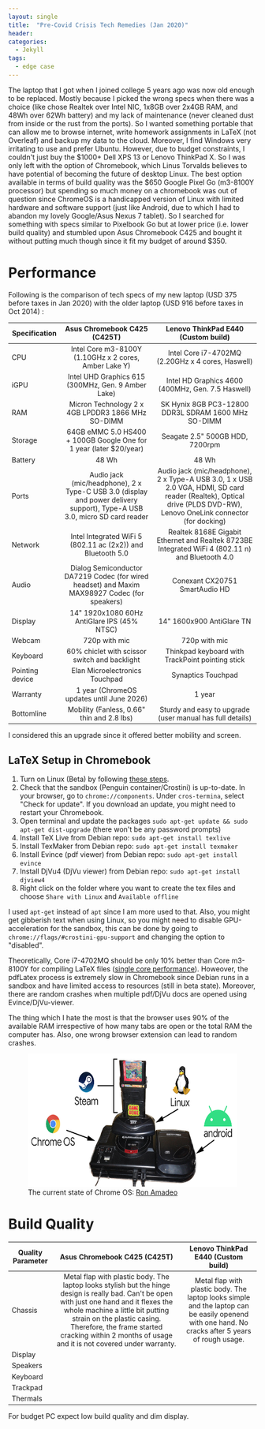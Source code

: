```yaml
---
layout: single
title:  "Pre-Covid Crisis Tech Remedies (Jan 2020)"
header:
categories: 
  - Jekyll
tags:
  - edge case
---
```

The laptop that I got when I joined college 5 years ago was now old enough to be replaced. Mostly because I picked the wrong specs when there was a choice (like chose Realtek over Intel NIC, 1x8GB over 2x4GB RAM, and 48Wh over 62Wh battery) and my lack of maintenance (never cleaned dust from inside or the rust from the ports). So I wanted something portable that can allow me to browse internet, write homework assignments in LaTeX (not Overleaf) and backup my data to the cloud. Moreover, I find Windows very irritating to use and prefer Ubuntu. However, due to budget constraints, I couldn't just buy the $1000+ Dell XPS 13 or Lenovo ThinkPad X. So I was only left with the option of Chromebook, which Linus Torvalds believes to have potential of becoming the future of desktop Linux. The best option available in terms of build quality was the $650 Google Pixel Go (m3-8100Y processor) but spending so much money on a chromebook was out of question since ChromeOS is a handicapped version of Linux with limited hardware and software support (just like Android, due to which I had to abandon my lovely Google/Asus Nexus 7 tablet). So I searched for something with specs similar to Pixelbook Go but at lower price (i.e. lower build quality) and stumbled upon Asus Chromebook C425 and bought it without putting much though since it fit my budget of around $350.

# Performance 

Following is the comparison of tech specs of my new laptop (USD 375 before taxes in Jan 2020) with the older laptop (USD 916 before taxes in Oct 2014) :


| Specification | Asus Chromebook C425 (C425T) | Lenovo ThinkPad E440 (Custom build) |
| ------------- |:--------------------------------------:|:----------------------------:|
|CPU            | Intel Core m3-8100Y (1.10GHz x 2 cores, Amber Lake Y)    | Intel Core i7-4702MQ (2.20GHz x 4 cores, Haswell)|
|iGPU            | Intel UHD Graphics 615  (300MHz, Gen. 9 Amber Lake)  | Intel HD Graphics 4600 (400MHz, Gen. 7.5 Haswell)|
|RAM | Micron Technology 2 x 4GB LPDDR3 1866 MHz SO-DIMM            | SK Hynix 8GB PC3-12800 DDR3L SDRAM 1600 MHz SO-DIMM|
|Storage| 64GB eMMC 5.0 HS400 + 100GB Google One for 1 year (later $20/year) | Seagate 2.5" 500GB HDD, 7200rpm |
|Battery | 48 Wh | 48 Wh |
|Ports |  Audio jack (mic/headphone), 2 x Type-C USB 3.0 (display and power delivery support), Type-A USB 3.0, micro SD card reader | Audio jack (mic/headphone), 2 x Type-A USB 3.0, 1 x USB 2.0 VGA, HDMI, SD card reader (Realtek), Optical drive (PLDS DVD-RW), Lenovo OneLink connector (for docking) |
|Network| Intel Integrated WiFi 5 (802.11 ac (2x2)) and Bluetooth 5.0 | Realtek 8168E Gigabit Ethernet and Realtek 8723BE Integrated WiFi 4 (802.11 n) and Bluetooth 4.0 |
|Audio|  Dialog Semiconductor DA7219  Codec (for wired headset) and Maxim MAX98927 Codec (for speakers) | Conexant CX20751 SmartAudio HD |
|Display | 14" 1920x1080 60Hz AntiGlare IPS (45% NTSC) | 14" 1600x900 AntiGlare TN|
|Webcam | 720p with mic | 720p with mic |
|Keyboard | 60% chiclet with scissor switch and backlight | Thinkpad keyboard with TrackPoint pointing stick |
|Pointing device | Elan Microelectronics Touchpad | Synaptics Touchpad |
|Warranty | 1 year  (ChromeOS updates until June 2026)| 1 year |
|Bottomline | Mobility (Fanless, 0.66" thin and 2.8 lbs) | Sturdy and easy to upgrade (user manual has full details) |

I considered this an upgrade since it offered better mobility and screen.

## LaTeX Setup in Chromebook 

1. Turn on Linux (Beta) by following [these steps](https://support.google.com/chromebook/answer/9145439?hl=en). 
2. Check that the sandbox (Penguin container/Crostini) is up-to-date. In your browser, go to `chrome://components`. Under `cros-termina`, select "Check for update". If you download an update, you might need to restart your Chromebook.
3. Open terminal and update the packages `sudo apt-get update && sudo apt-get dist-upgrade` (there won't be any password prompts)
4. Install TeX Live from Debian repo: `sudo apt-get install texlive`
5. Install TexMaker from Debian repo: `sudo apt-get install texmaker`
6. Install Evince (pdf viewer) from Debian repo: `sudo apt-get install evince`
7. Install DjVu4 (DjVu viewer) from Debian repo: `sudo apt-get install djview4`
5. Right click on the folder where you want to create the tex files and choose `Share with Linux` and `Available offline`

I used `apt-get` instead of `apt` since I am more used to that. Also, you might get gibberish text when using Linux, so you might need to disable GPU-acceleration for the sandbox, this can be done by going to `chrome://flags/#crostini-gpu-support` and changing the option to "disabled".

Theoretically, Core i7-4702MQ should be only 10% better than Core m3-8100Y for compiling LaTeX files ([single core performance](https://www.cpu-monkey.com/en/compare_cpu-intel_core_m3_8100y-1216-vs-intel_core_i7_4702mq-448)). Howeover, the pdfLatex process is extremely slow in Chromebook since Debian runs in a sandbox and have limited access to resources (still in beta state). Moreover, there are random crashes when multiple pdf/DjVu docs are opened using Evince/DjVu-viewer. 

The thing which I hate the most is that the browser uses 90% of the available RAM irrespective of how many tabs are open or the total RAM the computer has. Also, one wrong browser extension can lead to random crashes.

<figure>
  <img src="/images/chromeos.jpeg" alt="my alt text" style="width:534px;height:269px;"/>
  <figcaption>The current state of Chrome OS: <a href="https://twitter.com/RonAmadeo/status/1218230779148427271?s=20">Ron Amadeo</a></figcaption>
</figure>

# Build Quality

| Quality Parameter | Asus Chromebook C425 (C425T) | Lenovo ThinkPad E440 (Custom build) |
| ------------- |:--------------------------------------:|:----------------------------:|
| Chassis |  Metal flap with plastic body. The laptop looks stylish but the hinge design is really bad. Can't be open with just one hand and it flexes the whole machine a little bit putting strain on the plastic casing. Therefore, the frame started cracking within 2 months of usage and it is not covered under warranty. | Metal flap with plastic body. The laptop looks simple and the laptop can be easily openend with one hand. No cracks after 5 years of rough usage.|
|Display |  |  |
|Speakers|   |   |
| Keyboard | | |
| Trackpad |   |  |
| Thermals |  |  |
For budget PC expect low build quality and dim display.


